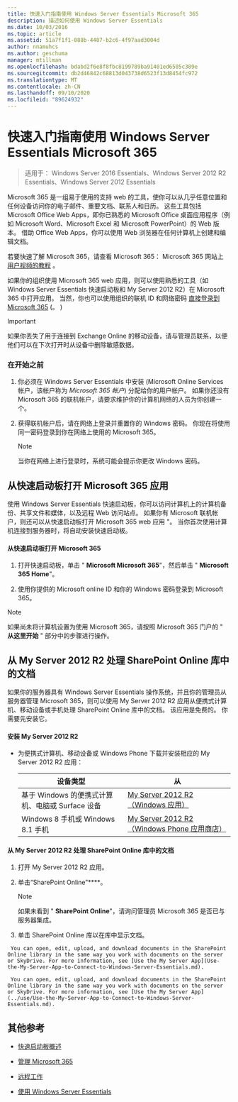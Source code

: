 ```yaml
---
title: 快速入门指南使用 Windows Server Essentials Microsoft 365
description: 描述如何使用 Windows Server Essentials
ms.date: 10/03/2016
ms.topic: article
ms.assetid: 51a7f1f1-088b-4487-b2c6-4f97aad3004d
author: nnamuhcs
ms.author: geschuma
manager: mtillman
ms.openlocfilehash: bdabd2f6e8f8fbc8199789ba91401ed6505c389e
ms.sourcegitcommit: db2d46842c68813d043738d6523f13d8454fc972
ms.translationtype: MT
ms.contentlocale: zh-CN
ms.lasthandoff: 09/10/2020
ms.locfileid: "89624932"
---
```

# <a name="quick-start-guide-to-using-microsoft-365-with-windows-server-essentials"></a>快速入门指南使用 Windows Server Essentials Microsoft 365

>适用于： Windows Server 2016 Essentials、Windows Server 2012 R2 Essentials、Windows Server 2012 Essentials

 Microsoft 365 是一组易于使用的支持 web 的工具，使你可以从几乎任意位置和任何设备访问你的电子邮件、重要文档、联系人和日历。 这些工具包括 Microsoft Office Web Apps，即你已熟悉的 Microsoft Office 桌面应用程序（例如 Microsoft Word、Microsoft Excel 和 Microsoft PowerPoint）的 Web 版本。 借助 Office Web Apps，你可以使用 Web 浏览器在任何计算机上创建和编辑文档。

 若要快速了解 Microsoft 365，请查看 Microsoft 365： Microsoft 365 网站上 [用户视频的教程](https://onlinehelp.microsoft.com/office365-smallbusinesses/hh534379.aspx) 。

 如果你的组织使用 Microsoft 365 web 应用，则可以使用熟悉的工具（如 Windows Server Essentials 快速启动板和 My Server 2012 R2）在 Microsoft 365 中打开应用。 当然，你也可以使用组织的联机 ID 和网络密码 [直接登录到 Microsoft 365](https://login.microsoftonline.com/login.srf?wa=wsignin1.0&rpsnv=2&ct=1384059583&rver=6.1.6206.0&wp=MBI_KEY&wreply=https:%2F%2Fwww.outlook.com%2Fowa%2F&id=260563&whr=students.tamuk.edu&CBCXT=out) (。 ) 

> [!IMPORTANT]
>  如果你丢失了用于连接到 Exchange Online 的移动设备，请与管理员联系，以便他们可以在下次打开时从设备中删除敏感数据。

### <a name="before-you-begin"></a>在开始之前

1.  你必须在 Windows Server Essentials 中安装 (Microsoft Online Services 帐户，该帐户称为 *Microsoft 365 帐户*) 分配给你的用户帐户。 如果你还没有 Microsoft 365 的联机帐户，请要求维护你的计算机网络的人员为你创建一个。

2.  获得联机帐户后，请在网络上登录并重置你的 Windows 密码。 你现在将使用同一密码登录到你在网络上使用的 Microsoft 365。

    > [!NOTE]
    >  当你在网络上进行登录时，系统可能会提示你更改 Windows 密码。

## <a name="open-microsoft-365-apps-from-the-launchpad"></a>从快速启动板打开 Microsoft 365 应用
 使用 Windows Server Essentials 快速启动板，你可以访问计算机上的计算机备份、共享文件和媒体，以及远程 Web 访问站点。 如果你有 Microsoft 联机帐户，则还可以从快速启动板打开 Microsoft 365 web 应用 "。 当你首次使用计算机连接到服务器时，将自动安装快速启动板。

#### <a name="to-open-microsoft-365-from-the-launchpad"></a>从快速启动板打开 Microsoft 365

1.  打开快速启动板，单击 " **Microsoft Microsoft 365**"，然后单击 " **Microsoft 365 Home**"。

2.  使用你提供的 Microsoft online ID 和你的 Windows 密码登录到 Microsoft 365。

> [!NOTE]
>  如果尚未将计算机设置为使用 Microsoft 365，请按照 Microsoft 365 门户的 " **从这里开始** " 部分中的步骤进行操作。

## <a name="work-with-documents-in-your-sharepoint-online-libraries-from-my-server-2012-r2"></a>从 My Server 2012 R2 处理 SharePoint Online 库中的文档
 如果你的服务器具有 Windows Server Essentials 操作系统，并且你的管理员从服务器管理 Microsoft 365，则可以使用 My Server 2012 R2 应用从便携式计算机、移动设备或手机处理 SharePoint Online 库中的文档。 该应用是免费的。 你需要先安装它。

#### <a name="to-install-my-server-2012-r2"></a>安装 My Server 2012 R2

-   为便携式计算机、移动设备或 Windows Phone 下载并安装相应的 My Server 2012 R2 应用：

    |设备类型|从|
    |-----------------|-------------------|
    |基于 Windows 的便携式计算机、电脑或 Surface 设备|[My Server 2012 R2（Windows 应用）](https://apps.microsoft.com/windows/app/my-server-2012-r2/67e86695-bda3-4f32-96c4-2e20e56f1cf3)|
    | Windows 8 手机或 Windows 8.1 手机|[My Server 2012 R2（Windows Phone 应用商店）](http://www.windowsphone.com/store/app/my-server-2012-r2/44f596b5-0477-4096-b96e-ddd6ef64ad6b)|

#### <a name="to-work-with-documents-in-sharepoint-online-libraries-from-my-server-2012-r2"></a>从 My Server 2012 R2 处理 SharePoint Online 库中的文档

1.  打开 My Server 2012 R2 应用。

2.  单击“SharePoint Online”****。

    > [!NOTE]
    >  如果未看到 " **SharePoint Online**"，请询问管理员 Microsoft 365 是否已与服务器集成。

3.  单击 SharePoint Online 库以在库中显示文档。


~~~
 You can open, edit, upload, and download documents in the SharePoint Online library in the same way you work with documents on the server or SkyDrive. For more information, see [Use the My Server App](Use-the-My-Server-App-to-Connect-to-Windows-Server-Essentials.md).

 You can open, edit, upload, and download documents in the SharePoint Online library in the same way you work with documents on the server or SkyDrive. For more information, see [Use the My Server App](../use/Use-the-My-Server-App-to-Connect-to-Windows-Server-Essentials.md).
~~~


## <a name="additional-references"></a>其他参考

-   [快速启动板概述](../manage/Overview-of-the-Launchpad-in-Windows-Server-Essentials.md)

-   [管理 Microsoft 365](../manage/Manage-Office-365-in-Windows-Server-Essentials.md)

-   [远程工作](Work-Remotely-in-Windows-Server-Essentials.md)

-   [使用 Windows Server Essentials](Use-Windows-Server-Essentials.md)

